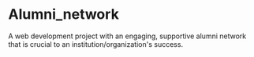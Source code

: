 # Alumni_network
A web development project with an engaging, supportive alumni network that is crucial to an institution/organization's  success.
